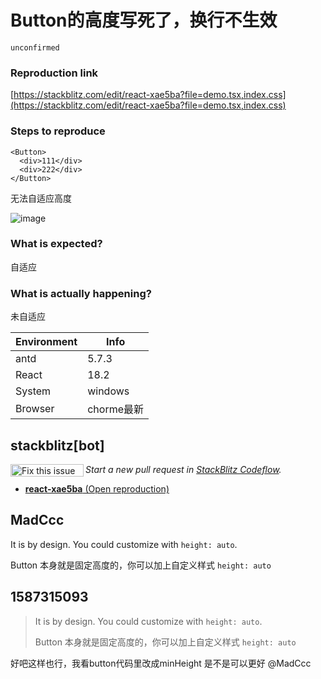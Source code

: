 # Button的高度写死了，换行不生效

`unconfirmed`

### Reproduction link

[https://stackblitz.com/edit/react-xae5ba?file=demo.tsx,index.css](https://stackblitz.com/edit/react-xae5ba?file=demo.tsx,index.css)

### Steps to reproduce

    <Button>
      <div>111</div>
      <div>222</div>
    </Button>

无法自适应高度

![image](https://github.com/ant-design/ant-design/assets/77056991/b88522ec-f46d-446b-b44a-fe6418d1558d)

### What is expected?

自适应

### What is actually happening?

未自适应

| Environment | Info       |
| ----------- | ---------- |
| antd        | 5.7.3      |
| React       | 18.2       |
| System      | windows    |
| Browser     | chorme最新 |

<!-- generated by ant-design-issue-helper. DO NOT REMOVE -->

## stackblitz[bot]

<a href='https://stackblitz.com/~/github.com/ant-design/ant-design/issues/43877?repros=react-xae5ba'><img src='https://developer.stackblitz.com/img/fix_this_issue_small.svg' alt='Fix this issue in StackBlitz Codeflow' align='left' width='117' height='20'></a> _Start a new pull request in [StackBlitz Codeflow](https://stackblitz.com/~/github.com/ant-design/ant-design/issues/43877?repros=react-xae5ba)._

- [**react-xae5ba** (Open reproduction)](https://stackblitz.com/edit/react-xae5ba?issueRepo=ant-design/ant-design&issueNumber=43877)

## MadCcc

It is by design. You could customize with `height: auto`.

Button 本身就是固定高度的，你可以加上自定义样式 `height: auto`

## 1587315093

> It is by design. You could customize with `height: auto`.
>
> Button 本身就是固定高度的，你可以加上自定义样式 `height: auto`

好吧这样也行，我看button代码里改成minHeight 是不是可以更好 @MadCcc
